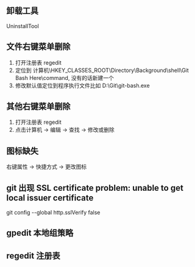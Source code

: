## 卸载工具
UninstallTool

## 文件右键菜单删除
1. 打开注册表 regedit
2. 定位到 计算机\HKEY_CLASSES_ROOT\Directory\Background\shell\Git Bash Here\command, 没有的话新建一个
3. 修改默认值定位到程序执行文件比如 D:\Git\git-bash.exe

## 其他右键菜单删除
1. 打开注册表 regedit
2. 点击计算机 -> 编辑 -> 查找 -> 修改或删除

## 图标缺失
右键属性 -> 快捷方式 -> 更改图标

## git 出现 SSL certificate problem: unable to get local issuer certificate
git config --global http.sslVerify false

## gpedit 本地组策略

## regedit 注册表